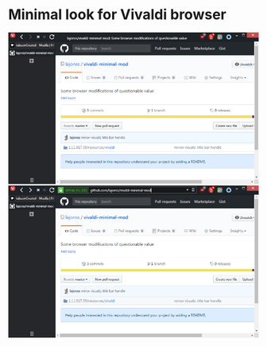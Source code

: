# Minimal look for Vivaldi browser

![screenshot1](https://github.com/lajonss/vivaldi-minimal-mod/raw/master/screenshot1.png)
![screenshot2](https://github.com/lajonss/vivaldi-minimal-mod/raw/master/screenshot2.png)
